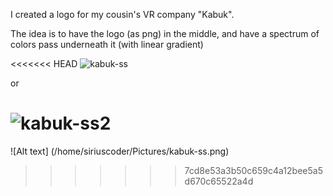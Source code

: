 I created a logo for my cousin's VR company "Kabuk".

The idea is to have the logo (as png) in the middle, and have a spectrum of colors pass underneath it (with linear gradient)

<<<<<<< HEAD
![kabuk-ss](https://user-images.githubusercontent.com/68294272/97385178-d8406200-18d9-11eb-9187-f7a9709cbcdf.png)
 
or 

![kabuk-ss2](https://user-images.githubusercontent.com/68294272/97385178-d8406200-18d9-11eb-9187-f7a9709cbcdf.png)
=======
![Alt text] (/home/siriuscoder/Pictures/kabuk-ss.png)
>>>>>>> 7cd8e53a3b50c659c4a12bee5a5d670c65522a4d
